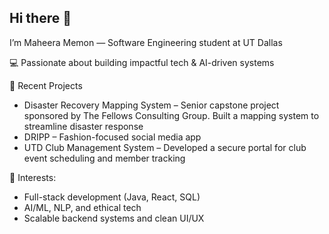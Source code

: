 ## Hi there 👋
I’m Maheera Memon — Software Engineering student at UT Dallas<br>

💻 Passionate about building impactful tech & AI-driven systems<br>

🌟 Recent Projects
- Disaster Recovery Mapping System – Senior capstone project sponsored by The Fellows Consulting Group. Built a mapping system to streamline disaster response
- DRIPP – Fashion-focused social media app 
- UTD Club Management System – Developed a secure portal for club event scheduling and member tracking <br>

🚀 Interests:
- Full-stack development (Java, React, SQL)
- AI/ML, NLP, and ethical tech
- Scalable backend systems and clean UI/UX

<!--
**maheeramemon/maheeramemon** is a ✨ _special_ ✨ repository because its `README.md` (this file) appears on your GitHub profile.

Here are some ideas to get you started:

- 🔭 I’m currently working on ...
- 🌱 I’m currently learning ...
- 👯 I’m looking to collaborate on ...
- 🤔 I’m looking for help with ...
- 💬 Ask me about ...
- 📫 How to reach me: ...
- 😄 Pronouns: ...
- ⚡ Fun fact: ...
-->
